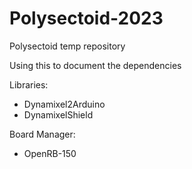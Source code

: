 # Polysectoid-2023
Polysectoid temp repository


Using this to document the dependencies


Libraries:
* Dynamixel2Arduino
* DynamixelShield


Board Manager:
* OpenRB-150
